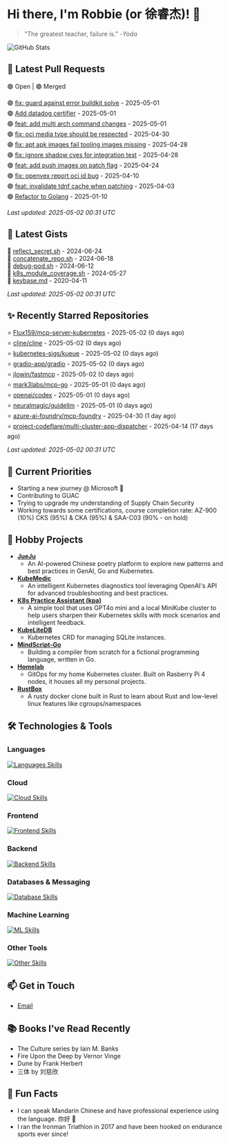 # Hi there, I'm Robbie (or 徐睿杰)! 👋

> "The greatest teacher, failure is." -_Yoda_

![GitHub Stats](https://github-readme-stats.vercel.app/api?username=robert-cronin&show_icons=true&theme=radical)

<!-- START_SECTION:prs -->
## 🔄 Latest Pull Requests

🟢 Open | 🟣 Merged

🟣 [fix: guard against error buildkit solve](https://github.com/project-copacetic/copacetic/pull/1037) - 2025-05-01<br>
🟢 [Add datadog certifier](https://github.com/guacsec/guac/pull/2366) - 2025-05-01<br>
🟢 [feat: add multi arch command changes](https://github.com/project-copacetic/copacetic/pull/1009) - 2025-05-01<br>
🟢 [fix: oci media type should be respected](https://github.com/project-copacetic/copacetic/pull/949) - 2025-04-30<br>
🟣 [fix: apt apk images fail tooling images missing](https://github.com/project-copacetic/copacetic/pull/985) - 2025-04-28<br>
🟣 [fix: ignore shadow cves for integration test](https://github.com/project-copacetic/copacetic/pull/1027) - 2025-04-28<br>
🟣 [feat: add push images on patch flag](https://github.com/project-copacetic/copacetic/pull/1004) - 2025-04-24<br>
🟣 [fix: openvex report oci id bug](https://github.com/project-copacetic/copacetic/pull/928) - 2025-04-10<br>
🟣 [feat: invalidate tdnf cache when patching](https://github.com/project-copacetic/copacetic/pull/973) - 2025-04-03<br>
🟢 [Refactor to Golang](https://github.com/sozercan/guac-ai-mole/pull/12) - 2025-01-10<br>

*Last updated: 2025-05-02 00:31 UTC*<!-- END_SECTION:prs -->

<!-- START_SECTION:gists -->
## 📜 Latest Gists

📜 [reflect_secret.sh](https://gist.github.com/robert-cronin/c4df6777ba61bacd45a4bd67b5ea5b34) - 2024-06-24<br>
📜 [concatenate_repo.sh](https://gist.github.com/robert-cronin/02215e61893d6616fc0d269e829b50ed) - 2024-06-18<br>
📜 [debug-pod.sh](https://gist.github.com/robert-cronin/0a76a112fe444bccd50cb7ac56e8b1b5) - 2024-06-12<br>
📜 [k8s_module_coverage.sh](https://gist.github.com/robert-cronin/150e3044b916ebe597478b1294f97da8) - 2024-05-27<br>
📜 [keybase.md](https://gist.github.com/robert-cronin/a8474252ac7483f7c1de43dd8a7308e3) - 2020-04-11<br>

*Last updated: 2025-05-02 00:31 UTC*<!-- END_SECTION:gists -->

<!-- START_SECTION:starred -->
## ✨ Recently Starred Repositories

⭐ [Flux159/mcp-server-kubernetes](https://github.com/Flux159/mcp-server-kubernetes) - 2025-05-02 (0 days ago)<br>
⭐ [cline/cline](https://github.com/cline/cline) - 2025-05-02 (0 days ago)<br>
⭐ [kubernetes-sigs/kueue](https://github.com/kubernetes-sigs/kueue) - 2025-05-02 (0 days ago)<br>
⭐ [gradio-app/gradio](https://github.com/gradio-app/gradio) - 2025-05-02 (0 days ago)<br>
⭐ [jlowin/fastmcp](https://github.com/jlowin/fastmcp) - 2025-05-02 (0 days ago)<br>
⭐ [mark3labs/mcp-go](https://github.com/mark3labs/mcp-go) - 2025-05-01 (0 days ago)<br>
⭐ [openai/codex](https://github.com/openai/codex) - 2025-05-01 (0 days ago)<br>
⭐ [neuralmagic/guidellm](https://github.com/neuralmagic/guidellm) - 2025-05-01 (0 days ago)<br>
⭐ [azure-ai-foundry/mcp-foundry](https://github.com/azure-ai-foundry/mcp-foundry) - 2025-04-30 (1 day ago)<br>
⭐ [project-codeflare/multi-cluster-app-dispatcher](https://github.com/project-codeflare/multi-cluster-app-dispatcher) - 2025-04-14 (17 days ago)<br>

*Last updated: 2025-05-02 00:31 UTC*<!-- END_SECTION:starred -->

## 🔭 Current Priorities

- Starting a new journey @ Microsoft 🚀
- Contributing to GUAC
- Trying to upgrade my understanding of Supply Chain Security
- Working towards some certifications, course completion rate: AZ-900 (10%) CKS (95%) & CKA (95%) & SAA-C03 (90% - on hold)

## 🚀 Hobby Projects

- [**JueJu**](https://github.com/robert-cronin/jueju)
  - An AI-powered Chinese poetry platform to explore new patterns and best practices in GenAI, Go and Kubernetes.
- [**KubeMedic**](https://github.com/robert-cronin/kubemedic)
  - An intelligent Kubernetes diagnostics tool leveraging OpenAI's API for advanced troubleshooting and best practices.
- [**K8s Practice Assistant (kpa)**](https://github.com/robert-cronin/kpa)
  - A simple tool that uses GPT4o mini and a local MiniKube cluster to help users sharpen their Kubernetes skills with mock scenarios and intelligent feedback.
- [**KubeLiteDB**](https://github.com/robert-cronin/KubeLiteDB)
  - Kubernetes CRD for managing SQLite instances.
- [**MindScript-Go**](https://github.com/robert-cronin/mindscript-go)
  - Building a compiler from scratch for a fictional programming language, written in Go.
- [**Homelab**](https://github.com/robert-cronin/homelab)
  - GitOps for my home Kubernetes cluster. Built on Rasberry Pi 4 nodes, it houses all my personal projects.
- [**RustBox**](https://github.com/robert-cronin/rust-box)
  - A rusty docker clone built in Rust to learn about Rust and low-level linux features like cgroups/namespaces

## 🛠️ Technologies & Tools

### Languages

[![Languages Skills](https://skillicons.dev/icons?i=go,typescript,python,bash)](https://skillicons.dev)

### Cloud

[![Cloud Skills](https://skillicons.dev/icons?i=kubernetes,aws,linux,terraform,githubactions,jenkins)](https://skillicons.dev)

### Frontend

[![Frontend Skills](https://skillicons.dev/icons?i=mui,react,redux,figma,styledcomponents,nextjs,vite,css,html,ts)](https://skillicons.dev)

### Backend

[![Backend Skills](https://skillicons.dev/icons?i=nodejs,fastapi,express,postgres,python)](https://skillicons.dev)

### Databases & Messaging

[![Database Skills](https://skillicons.dev/icons?i=mongodb,postgresql,mysql,redis,rabbitmq,kafka)](https://skillicons.dev)

### Machine Learning

[![ML Skills](https://skillicons.dev/icons?i=tensorflow,elasticsearch,pytorch,opencv)](https://skillicons.dev)

### Other Tools

[![Other Skills](https://skillicons.dev/icons?i=vscode,git,docker,jest,cypress,grafana,prometheus,bash)](https://skillicons.dev)

## 📫 Get in Touch

- [Email](mailto:robert.cronin@uqconnect.edu.au)

## 📚 Books I've Read Recently

- The Culture series by Iain M. Banks
- Fire Upon the Deep by Vernor Vinge
- Dune by Frank Herbert
- 三体 by 刘慈欣

## 🌟 Fun Facts

- I can speak Mandarin Chinese and have professional experience using the language. 你好 👋
- I ran the Ironman Triathlon in 2017 and have been hooked on endurance sports ever since!
